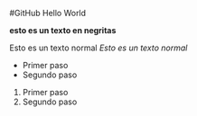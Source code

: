 #GitHub Hello World

**esto es un texto en negritas**

Esto es un texto normal
*Esto es un texto normal*

* Primer paso
* Segundo paso

1. Primer paso
2. Segundo paso
